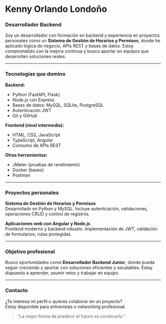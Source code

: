 # Kenny Orlando Londoño

### Desarrollador Backend

Soy un desarrollador con formación en backend y experiencia en proyectos personales como un **Sistema de Gestión de Horarios y Permisos**, donde he aplicado lógica de negocio, APIs REST y bases de datos. Estoy comprometido con la mejora continua y busco aportar en equipos que desarrollen soluciones reales.

---

### Tecnologías que domino

**Backend:**
- Python (FastAPI, Flask)
- Node.js con Express
- Bases de datos: MySQL, SQLite, PostgreSQL
- Autenticación JWT
- Git y GitHub

**Frontend (nivel intermedio):**
- HTML, CSS, JavaScript
- TypeScript, Angular
- Consumo de APIs REST

**Otras herramientas:**
- JMeter (pruebas de rendimiento)
- Docker (bases)
- Postman

---

### Proyectos personales

**Sistema de Gestión de Horarios y Permisos**  
Desarrollado en Python y MySQL. Incluye autenticación, validaciones, operaciones CRUD y control de registros.

**Aplicaciones web con Angular y Node.js**  
Frontend moderno y backend robusto. Implementación de JWT, validación de formularios, rutas protegidas.

---

### Objetivo profesional

Busco oportunidades como **Desarrollador Backend Junior**, donde pueda seguir creciendo y aportar con soluciones eficientes y escalables. Estoy dispuesto a aprender, asumir retos y trabajar en equipo.

---

### Contacto

¿Te interesa mi perfil o quieres colaborar en un proyecto?  
Estoy disponible para entrevistas o networking profesional.

> “La mejor forma de predecir el futuro es construirlo.”
